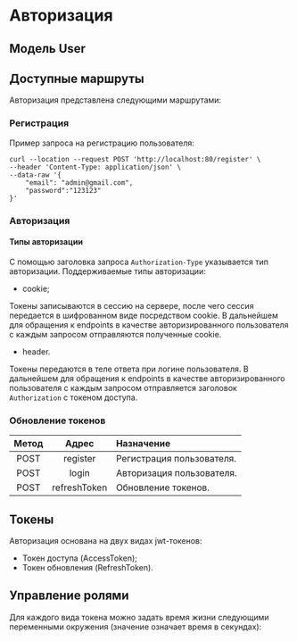 # Авторизация

## Модель User

## Доступные маршруты

Авторизация представлена следующими маршрутами:

### Регистрация

Пример запроса на регистрацию пользователя:
```http request
curl --location --request POST 'http://localhost:80/register' \
--header 'Content-Type: application/json' \
--data-raw '{
    "email": "admin@gmail.com",
    "password":"123123"
}'
```

### Авторизация

#### Типы авторизации

С помощью заголовка запроса `Authorization-Type` указывается тип авторизации. Поддерживаемые типы авторизации:
* cookie;

Токены записываются в сессию на сервере, после чего сессия передается в шифрованном виде посредством cookie. В дальнейшем 
для обращения к endpoints в качестве авторизированного пользователя с каждым запросом отправляются полученные cookie.

* header.

Токены передаются в теле ответа при логине пользователя. В дальнейшем для обращения к endpoints в качестве 
авторизированного пользователя с каждым запросом отправляется заголовок `Authorization` с токеном доступа.

### Обновление токенов

| Метод |    Адрес     | Назначение                |
|:-----:|:------------:|:--------------------------|
| POST  |   register   | Регистрация пользователя. |
| POST  |    login     | Авторизация пользователя. |
| POST  | refreshToken | Обновление токенов.       |

## Токены 
Авторизация основана на двух видах jwt-токенов:

* Токен доступа (AccessToken);
* Токен обновления (RefreshToken).

## Управление ролями

Для каждого вида токена можно задать время жизни следующими переменными
окружения (значение означает время в секундах):
